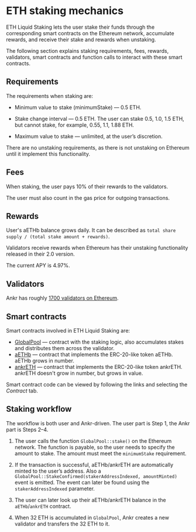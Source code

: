 # ETH staking mechanics

ETH Liquid Staking lets the user stake their funds through the corresponding smart contracts on the Ethereum network, accumulate rewards, and receive their stake and rewards when unstaking.

The following section explains staking requirements, fees, rewards, validators, smart contracts and function calls to interact with these smart contracts.


## Requirements

The requirements when staking are:

* Minimum value to stake (minimumStake) — 0.5 ETH.

* Stake change interval — 0.5 ETH. The user can stake 0.5, 1.0, 1.5 ETH, but cannot stake, for example, 0.55, 1.1, 1.88 ETH.

* Maximum value to stake — unlimited, at the user’s discretion. 

There are no unstaking requirements, as there is not unstaking on Ethereum until it implement this functionality. 


## Fees
When staking, the user pays 10% of their rewards to the validators.

The user must also count in the gas price for outgoing transactions.


## Rewards
User's aETHb balance grows daily. It can be described as `total share supply / (total stake amount + rewards)`.

Validators receive rewards when Ethereum has their unstaking functionality released in their 2.0 version.

The current APY is 4.97%.


## Validators
Ankr has roughly [1700 validators on Ethereum](https://beaconcha.in/validators/eth1deposits?q=4069D8A3dE3A72EcA86CA5e0a4B94619085E7362). 


## Smart contracts
Smart contracts involved in ETH Liquid Staking are:
* [GlobalPool](https://etherscan.io/address/0x84db6eE82b7Cf3b47E8F19270abdE5718B936670) — contract with the staking logic, also accumulates stakes and distributes them across the validator.
* [aETHb](https://etherscan.io/address/0xD01ef7C0A5d8c432fc2d1a85c66cF2327362E5C6) — contract that implements the ERC-20-like token aETHb. aETHb grows in number.
* [ankrETH](https://etherscan.io/token/0xE95A203B1a91a908F9B9CE46459d101078c2c3cb) — contract that implements the ERC-20-like token ankrETH. ankrETH doesn't grow in number, but grows in value.

Smart contract code can be viewed by following the links and selecting the *Contract* tab.

## Staking workflow

The workflow is both user and Ankr-driven. The user part is Step 1, the Ankr part is Steps 2–4. 

1. The user calls the function `GlobalPool::stake()` on the Ethereum network. The function is payable, so the user needs to specify the amount to stake. The amount must meet the `minimumStake` requirement. 

2. If the transaction is successful, aETHb/ankrETH are automatically minted to the user’s address. Also a `GlobalPool::StakeConfirmed(stakerAddressIndexed, amountMinted)` event is emitted. The event can later be found using the `stakerAddressIndexed` parameter.

3. The user can later look up their aETHb/ankrETH balance in the `aETHb`/`ankrETH` contract.

4. When 32 ETH is accumulated in `GlobalPool`, Ankr creates a new validator and transfers the 32 ETH to it.


